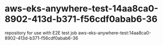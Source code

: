 # aws-eks-anywhere-test-14aa8ca0-8902-413d-b371-f56cdf0abab6-36
repository for use with E2E test job aws-eks-anywhere-test:14aa8ca0-8902-413d-b371-f56cdf0abab6-36
